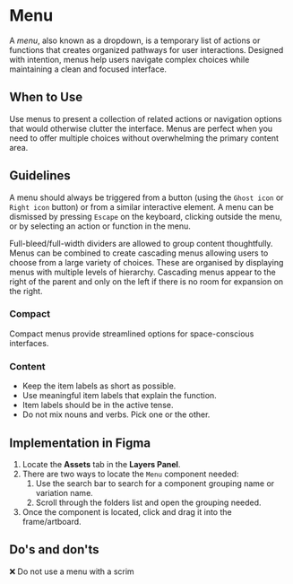# Menu

A _menu_, also known as a dropdown, is a temporary list of actions or functions that creates organized pathways for user interactions. Designed with intention, menus help users navigate complex choices while maintaining a clean and focused interface.

## When to Use

Use menus to present a collection of related actions or navigation options that would otherwise clutter the interface. Menus are perfect when you need to offer multiple choices without overwhelming the primary content area.

## Guidelines

A menu should always be triggered from a button (using the `Ghost icon` or `Right icon` button) or from a similar interactive element. A menu can be dismissed by pressing `Escape` on the keyboard, clicking outside the menu, or by selecting an action or function in the menu.

Full-bleed/full-width dividers are allowed to group content thoughtfully. Menus can be combined to create cascading menus allowing users to choose from a large variety of choices. These are organised by displaying menus with multiple levels of hierarchy. Cascading menus appear to the right of the parent and only on the left if there is no room for expansion on the right.

### Compact

Compact menus provide streamlined options for space-conscious interfaces.

### Content

- Keep the item labels as short as possible.
- Use meaningful item labels that explain the function.
- Item labels should be in the active tense.
- Do not mix nouns and verbs. Pick one or the other.

## Implementation in Figma

1. Locate the **Assets** tab in the **Layers Panel**.
2. There are two ways to locate the `Menu` component needed:
   1. Use the search bar to search for a component grouping name or variation name.
   2. Scroll through the folders list and open the grouping needed.
3. Once the component is located, click and drag it into the frame/artboard.

## Do's and don'ts

❌  Do not use a menu with a scrim